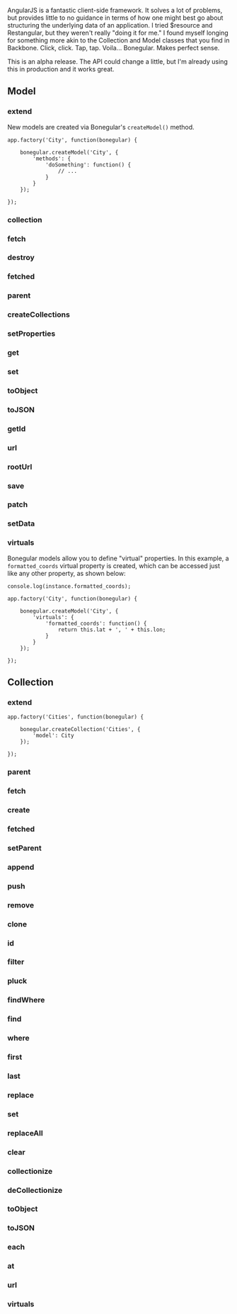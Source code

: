AngularJS is a fantastic client-side framework. It solves a lot of problems, but provides little to no
guidance in terms of how one might best go about structuring the underlying data of an application. I
tried $resource and Restangular, but they weren't really "doing it for me." I found myself longing for
something more akin to the Collection and Model classes that you find in Backbone. Click, click. Tap,
tap. Voila... Bonegular. Makes perfect sense.

This is an alpha release. The API could change a little, but I'm already using this in production and
it works great.

## Model

### extend

New models are created via Bonegular's `createModel()` method.

```
app.factory('City', function(bonegular) {

    bonegular.createModel('City', {
        'methods': {
            'doSomething': function() {
                // ...
            }
        }
    });

});
```

### collection

### fetch

### destroy

### fetched

### parent

### createCollections

### setProperties

### get

### set

### toObject

### toJSON

### getId

### url

### rootUrl

### save

### patch

### setData

### virtuals

Bonegular models allow you to define "virtual" properties. In this example, a `formatted_coords`
virtual property is created, which can be accessed just like any other property, as shown below:

`console.log(instance.formatted_coords);`

```
app.factory('City', function(bonegular) {

    bonegular.createModel('City', {
        'virtuals': {
            'formatted_coords': function() {
                return this.lat + ', ' + this.lon;
            }
        }
    });

});
```

## Collection

### extend

```
app.factory('Cities', function(bonegular) {

    bonegular.createCollection('Cities', {
        'model': City
    });

});
```

### parent

### fetch

### create

### fetched

### setParent

### append

### push

### remove

### clone

### id

### filter

### pluck

### findWhere

### find

### where

### first

### last

### replace

### set

### replaceAll

### clear

### collectionize

### deCollectionize

### toObject

### toJSON

### each

### at

### url

### virtuals
